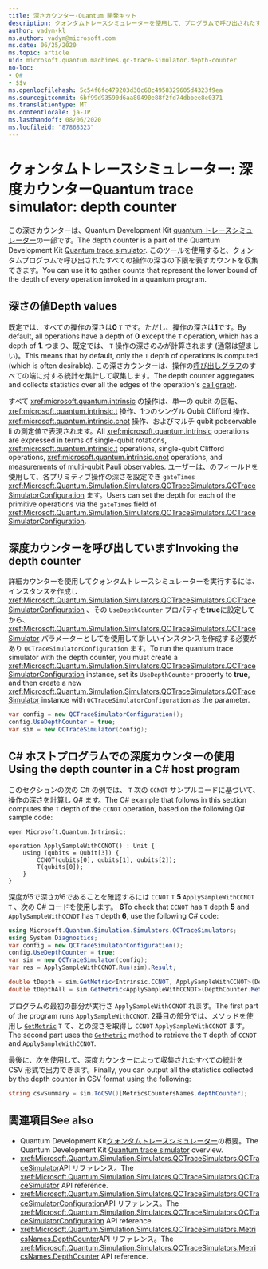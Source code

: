 ```yaml
---
title: 深さカウンター-Quantum 開発キット
description: クォンタムトレースシミュレーターを使用して、プログラムで呼び出されたすべての操作の深さのカウントを収集する Microsoft QDK の深さカウンターについて説明し Q# ます。
author: vadym-kl
ms.author: vadym@microsoft.com
ms.date: 06/25/2020
ms.topic: article
uid: microsoft.quantum.machines.qc-trace-simulator.depth-counter
no-loc:
- Q#
- $$v
ms.openlocfilehash: 5c54f6fc479203d30c68c4958329605d4323f9ea
ms.sourcegitcommit: 6bf99d93590d6aa80490e88f2fd74dbbee8e0371
ms.translationtype: MT
ms.contentlocale: ja-JP
ms.lasthandoff: 08/06/2020
ms.locfileid: "87868323"
---
```

# <a name="quantum-trace-simulator-depth-counter"></a><span data-ttu-id="c7db3-103">クォンタムトレースシミュレーター: 深度カウンター</span><span class="sxs-lookup"><span data-stu-id="c7db3-103">Quantum trace simulator: depth counter</span></span>

<span data-ttu-id="c7db3-104">この深さカウンターは、Quantum Development Kit [quantum トレースシミュレーター](xref:microsoft.quantum.machines.qc-trace-simulator.intro)の一部です。</span><span class="sxs-lookup"><span data-stu-id="c7db3-104">The depth counter is a part of the Quantum Development Kit [Quantum trace simulator](xref:microsoft.quantum.machines.qc-trace-simulator.intro).</span></span>
<span data-ttu-id="c7db3-105">このツールを使用すると、クォンタムプログラムで呼び出されたすべての操作の深さの下限を表すカウントを収集できます。</span><span class="sxs-lookup"><span data-stu-id="c7db3-105">You can use it to gather counts that represent the lower bound of the depth of every operation invoked in a quantum program.</span></span> 

## <a name="depth-values"></a><span data-ttu-id="c7db3-106">深さの値</span><span class="sxs-lookup"><span data-stu-id="c7db3-106">Depth values</span></span>

<span data-ttu-id="c7db3-107">既定では、すべての操作の深さは**0** `T` です。ただし、操作の深さは**1**です。</span><span class="sxs-lookup"><span data-stu-id="c7db3-107">By default, all operations have a depth of **0** except the `T` operation, which has a depth of **1**.</span></span> <span data-ttu-id="c7db3-108">つまり、既定では、 `T` 操作の深さのみが計算されます (通常は望ましい)。</span><span class="sxs-lookup"><span data-stu-id="c7db3-108">This means that by default, only the `T` depth of operations is computed (which is often desirable).</span></span> <span data-ttu-id="c7db3-109">この深さカウンターは、操作の[呼び出しグラフ](https://en.wikipedia.org/wiki/Call_graph)のすべての端に対する統計を集計して収集します。</span><span class="sxs-lookup"><span data-stu-id="c7db3-109">The depth counter aggregates and collects statistics over all the edges of the operation's [call graph](https://en.wikipedia.org/wiki/Call_graph).</span></span>

<span data-ttu-id="c7db3-110">すべて <xref:microsoft.quantum.intrinsic> の操作は、単一の qubit の回転、 <xref:microsoft.quantum.intrinsic.t> 操作、1つのシングル Qubit Clifford 操作、 <xref:microsoft.quantum.intrinsic.cnot> 操作、およびマルチ qubit pobservable li の測定値で表現されます。</span><span class="sxs-lookup"><span data-stu-id="c7db3-110">All <xref:microsoft.quantum.intrinsic> operations are expressed in terms of single-qubit rotations, <xref:microsoft.quantum.intrinsic.t> operations, single-qubit Clifford operations, <xref:microsoft.quantum.intrinsic.cnot> operations, and measurements of multi-qubit Pauli observables.</span></span> <span data-ttu-id="c7db3-111">ユーザーは、のフィールドを使用して、各プリミティブ操作の深さを設定でき `gateTimes` <xref:Microsoft.Quantum.Simulation.Simulators.QCTraceSimulators.QCTraceSimulatorConfiguration> ます。</span><span class="sxs-lookup"><span data-stu-id="c7db3-111">Users can set the depth for each of the primitive operations via the `gateTimes` field of <xref:Microsoft.Quantum.Simulation.Simulators.QCTraceSimulators.QCTraceSimulatorConfiguration>.</span></span>

## <a name="invoking-the-depth-counter"></a><span data-ttu-id="c7db3-112">深度カウンターを呼び出しています</span><span class="sxs-lookup"><span data-stu-id="c7db3-112">Invoking the depth counter</span></span>

<span data-ttu-id="c7db3-113">詳細カウンターを使用してクォンタムトレースシミュレーターを実行するには、インスタンスを作成し <xref:Microsoft.Quantum.Simulation.Simulators.QCTraceSimulators.QCTraceSimulatorConfiguration> 、その `UseDepthCounter` プロパティを**true**に設定してから、 <xref:Microsoft.Quantum.Simulation.Simulators.QCTraceSimulators.QCTraceSimulator> パラメーターとしてを使用して新しいインスタンスを作成する必要があり `QCTraceSimulatorConfiguration` ます。</span><span class="sxs-lookup"><span data-stu-id="c7db3-113">To run the quantum trace simulator with the depth counter, you must create a <xref:Microsoft.Quantum.Simulation.Simulators.QCTraceSimulators.QCTraceSimulatorConfiguration> instance, set its `UseDepthCounter` property to **true**, and then create a new <xref:Microsoft.Quantum.Simulation.Simulators.QCTraceSimulators.QCTraceSimulator> instance with `QCTraceSimulatorConfiguration` as the parameter.</span></span> 

```csharp
var config = new QCTraceSimulatorConfiguration();
config.UseDepthCounter = true;
var sim = new QCTraceSimulator(config);
```

## <a name="using-the-depth-counter-in-a-c-host-program"></a><span data-ttu-id="c7db3-114">C# ホストプログラムでの深度カウンターの使用</span><span class="sxs-lookup"><span data-stu-id="c7db3-114">Using the depth counter in a C# host program</span></span>

<span data-ttu-id="c7db3-115">このセクションの次の C# の例では、 `T` 次の `CCNOT` サンプルコードに基づいて、操作の深さを計算し Q# ます。</span><span class="sxs-lookup"><span data-stu-id="c7db3-115">The C# example that follows in this section computes the `T` depth of the `CCNOT` operation, based on the following Q# sample code:</span></span>

```qsharp
open Microsoft.Quantum.Intrinsic;

operation ApplySampleWithCCNOT() : Unit {
    using (qubits = Qubit[3]) {
        CCNOT(qubits[0], qubits[1], qubits[2]);
        T(qubits[0]);
    }
}
```

<span data-ttu-id="c7db3-116">深度が5で深さが6であることを確認するには `CCNOT` `T` **5** `ApplySampleWithCCNOT` `T` 、次の C# コードを使用します。 **6**</span><span class="sxs-lookup"><span data-stu-id="c7db3-116">To check that `CCNOT` has `T` depth **5** and `ApplySampleWithCCNOT` has `T` depth **6**, use the following C# code:</span></span>

```csharp
using Microsoft.Quantum.Simulation.Simulators.QCTraceSimulators;
using System.Diagnostics;
var config = new QCTraceSimulatorConfiguration();
config.UseDepthCounter = true;
var sim = new QCTraceSimulator(config);
var res = ApplySampleWithCCNOT.Run(sim).Result;

double tDepth = sim.GetMetric<Intrinsic.CCNOT, ApplySampleWithCCNOT>(DepthCounter.Metrics.Depth);
double tDepthAll = sim.GetMetric<ApplySampleWithCCNOT>(DepthCounter.Metrics.Depth);
```

<span data-ttu-id="c7db3-117">プログラムの最初の部分が実行さ `ApplySampleWithCCNOT` れます。</span><span class="sxs-lookup"><span data-stu-id="c7db3-117">The first part of the program runs `ApplySampleWithCCNOT`.</span></span> <span data-ttu-id="c7db3-118">2番目の部分では、メソッドを使用し [`GetMetric`](https://docs.microsoft.com/dotnet/api/microsoft.quantum.simulation.simulators.qctracesimulators.qctracesimulator.getmetric) `T` て、との深さを取得し `CCNOT` `ApplySampleWithCCNOT` ます。</span><span class="sxs-lookup"><span data-stu-id="c7db3-118">The second part uses the [`GetMetric`](https://docs.microsoft.com/dotnet/api/microsoft.quantum.simulation.simulators.qctracesimulators.qctracesimulator.getmetric) method to retrieve the `T` depth of `CCNOT` and `ApplySampleWithCCNOT`.</span></span> 

<span data-ttu-id="c7db3-119">最後に、次を使用して、深度カウンターによって収集されたすべての統計を CSV 形式で出力できます。</span><span class="sxs-lookup"><span data-stu-id="c7db3-119">Finally, you can output all the statistics collected by the depth counter in CSV format using the following:</span></span>
```csharp
string csvSummary = sim.ToCSV()[MetricsCountersNames.depthCounter];
```

## <a name="see-also"></a><span data-ttu-id="c7db3-120">関連項目</span><span class="sxs-lookup"><span data-stu-id="c7db3-120">See also</span></span>

- <span data-ttu-id="c7db3-121">Quantum Development Kit[クォンタムトレースシミュレーター](xref:microsoft.quantum.machines.qc-trace-simulator.intro)の概要。</span><span class="sxs-lookup"><span data-stu-id="c7db3-121">The Quantum Development Kit [Quantum trace simulator](xref:microsoft.quantum.machines.qc-trace-simulator.intro) overview.</span></span>
- <span data-ttu-id="c7db3-122"><xref:Microsoft.Quantum.Simulation.Simulators.QCTraceSimulators.QCTraceSimulator>API リファレンス。</span><span class="sxs-lookup"><span data-stu-id="c7db3-122">The <xref:Microsoft.Quantum.Simulation.Simulators.QCTraceSimulators.QCTraceSimulator> API reference.</span></span>
- <span data-ttu-id="c7db3-123"><xref:Microsoft.Quantum.Simulation.Simulators.QCTraceSimulators.QCTraceSimulatorConfiguration>API リファレンス。</span><span class="sxs-lookup"><span data-stu-id="c7db3-123">The <xref:Microsoft.Quantum.Simulation.Simulators.QCTraceSimulators.QCTraceSimulatorConfiguration> API reference.</span></span>
- <span data-ttu-id="c7db3-124"><xref:Microsoft.Quantum.Simulation.Simulators.QCTraceSimulators.MetricsNames.DepthCounter>API リファレンス。</span><span class="sxs-lookup"><span data-stu-id="c7db3-124">The <xref:Microsoft.Quantum.Simulation.Simulators.QCTraceSimulators.MetricsNames.DepthCounter> API reference.</span></span>

